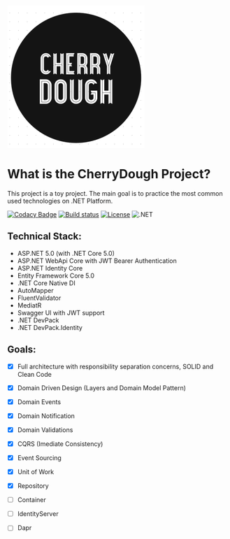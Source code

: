 <img src="https://raw.githubusercontent.com/kirisky/CherryDough/main/imgs/Logo.png" alt="Equinox Project">

What is the CherryDough Project?
=====================
This project is a toy project. The main goal is to practice the most common used technologies on .NET Platform.


[![Codacy Badge](https://app.codacy.com/project/badge/Grade/4b4a47e18cbc4d8fb759009c9fe458b6)](https://www.codacy.com/gh/kirisky/CherryDough/dashboard?utm_source=github.com&amp;utm_medium=referral&amp;utm_content=kirisky/CherryDough&amp;utm_campaign=Badge_Grade)
[![Build status](https://ci.appveyor.com/api/projects/status/3qts6uvs71obai0p?svg=true)](https://ci.appveyor.com/project/EduardoPires/equinoxproject)
[![License](https://img.shields.io/github/license/kirisky/CherryDough.svg)](LICENSE)
![.NET](https://img.shields.io/badge/-.NET%205.0-brightgreen)

## Technical Stack:

- ASP.NET 5.0 (with .NET Core 5.0)
- ASP.NET WebApi Core with JWT Bearer Authentication
- ASP.NET Identity Core
- Entity Framework Core 5.0
- .NET Core Native DI
- AutoMapper
- FluentValidator
- MediatR
- Swagger UI with JWT support
- .NET DevPack
- .NET DevPack.Identity

## Goals:

- [x] Full architecture with responsibility separation concerns, SOLID and Clean Code
- [x] Domain Driven Design (Layers and Domain Model Pattern)
- [x] Domain Events
- [x] Domain Notification
- [x] Domain Validations
- [x] CQRS (Imediate Consistency)
- [x] Event Sourcing
- [x] Unit of Work
- [x] Repository
- [ ] Container
- [ ] IdentityServer
- [ ] Dapr

